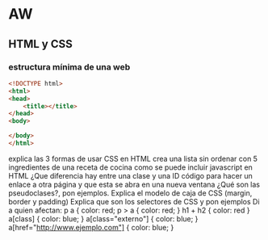 # AW
## HTML y CSS
### estructura mínima de una web

```html
<!DOCTYPE html>
<html>
<head>
	<title></title>
</head>
<body>

</body>
</html>
```
explica las 3 formas de usar CSS en HTML
crea una lista sin ordenar con 5 ingredientes de una receta de cocina
como se puede incluir javascript en HTML
¿Que diferencia hay entre una clase y una ID
código para hacer un enlace a otra página y que esta se abra en una nueva ventana
¿Qué son las pseudoclases?, pon ejemplos.
Explica el modelo de caja de CSS (margin, border y padding)
Explica que son los selectores de CSS y pon ejemplos
Di a quien afectan:
p a { color: red;
p > a { color: red; }
h1 + h2 { color: red }
a[class] { color: blue; }
a[class="externo"] { color: blue; }
a[href="http://www.ejemplo.com"] { color: blue; }
```html
